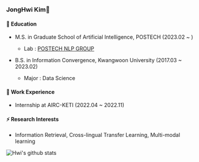 ### JongHwi Kim👋

#### 🌱 Education

- M.S. in Graduate School of Artificial Intelligence, POSTECH (2023.02 ~ )
  - Lab : [POSTECH NLP GROUP](https://sites.google.com/view/nlppostech)

- B.S. in Information Convergence, Kwangwoon University (2017.03 ~ 2023.02)
  - Major : Data Science


#### 🔭 Work Experience

- Internship at AIRC-KETI (2022.04 ~ 2022.11)


#### ⚡ Research Interests
- Information Retrieval, Cross-lingual Transfer Learning, Multi-modal learning


![Hwi's github stats](https://github-readme-stats.vercel.app/api?username=jonghwi-kim&show_icons=true)





<!--
**jonghwi-kim/jonghwi-kim** is a ✨ _special_ ✨ repository because its `README.md` (this file) appears on your GitHub profile.


#### 😄 Curriculum Vitae
- [Here](https://github.com/jonghwi-kim/CV/blob/main/Hwi_s_CV.pdf)



[![Hwi's github stats](https://github-readme-stats.vercel.app/api/top-langs/?username=jonghwi-kim&show_icons=true&hide_border=true&title_color=004386&icon_color=004386&layout=compact)](https://github.com/jonghwi-kim)


Here are some ideas to get you started:


![Hwi's github stats](https://github-readme-stats.vercel.app/api?username=jonghwi-kim&show_icons=true)
[![Hwi's github stats](https://github-readme-stats.vercel.app/api/top-langs/?username=jonghwi-kim&show_icons=true&hide_border=true&title_color=004386&icon_color=004386&layout=compact)](https://github.com/jonghwi-kim)

- 🌱 I’m currently learning NLP, DL, ...
- 👯 I’m looking to collaborate on ...
- 🤔 I’m looking for help with ...
- 💬 Ask me about ...
- 📫 How to reach me: ...
- 😄 Pronouns: ...
- ⚡ Fun fact: ...
-->
